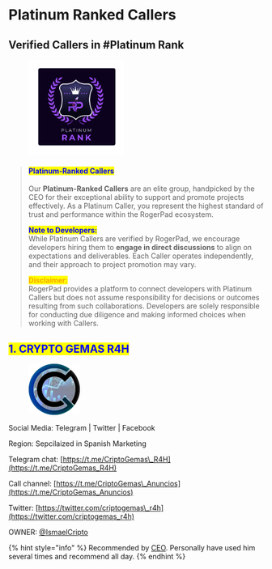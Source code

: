 # Platinum Ranked Callers

## Verified Callers in #Platinum Rank

<figure><img src="../../../.gitbook/assets/4 (2).png" alt="" width="188"><figcaption></figcaption></figure>

> #### <mark style="color:blue;">**Platinum-Ranked Callers**</mark>
>
> Our **Platinum-Ranked Callers** are an elite group, handpicked by the CEO for their exceptional ability to support and promote projects effectively. As a Platinum Caller, you represent the highest standard of trust and performance within the RogerPad ecosystem.
>
> <mark style="color:blue;">**Note to Developers:**</mark>\
> While Platinum Callers are verified by RogerPad, we encourage developers hiring them to **engage in direct discussions** to align on expectations and deliverables. Each Caller operates independently, and their approach to project promotion may vary.
>
> <mark style="color:orange;">**Disclaimer:**</mark>\
> RogerPad provides a platform to connect developers with Platinum Callers but does not assume responsibility for decisions or outcomes resulting from such collaborations. Developers are solely responsible for conducting due diligence and making informed choices when working with Callers.

## <mark style="color:blue;">1. CRYPTO GEMAS R4H</mark>

<figure><img src="../../../.gitbook/assets/IMAGE 2025-01-05 120032.jpeg" alt="" width="101"><figcaption></figcaption></figure>

Social Media: Telegram | Twitter | Facebook

Region: Sepcilaized in Spanish Marketing

Telegram chat: [https://t.me/CriptoGemas\_R4H](https://t.me/CriptoGemas_R4H)

Call channel: [https://t.me/CriptoGemas\_Anuncios](https://t.me/CriptoGemas_Anuncios)

Twitter: [https://twitter.com/criptogemas\_r4h](https://twitter.com/criptogemas_r4h)

OWNER: [@IsmaelCripto](https://t.me/IsmaelCripto)

{% hint style="info" %}
Recommended by [CEO](https://t.me/rogerpad).  Personally have used him several times and recommend all day.
{% endhint %}

